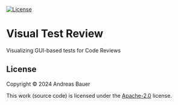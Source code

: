 [![License](https://img.shields.io/badge/License-Apache_2.0-blue.svg)](https://opensource.org/licenses/Apache-2.0)

# Visual Test Review

Visualizing GUI-based tests for Code Reviews

## License

Copyright © 2024 Andreas Bauer

This work (source code) is licensed under the [Apache-2.0](./LICENSE) license.
